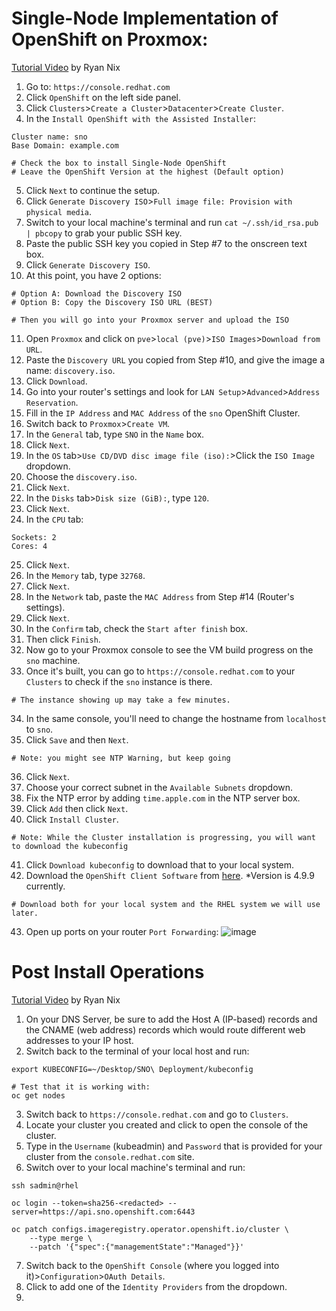 # Single-Node Implementation of OpenShift on Proxmox:
[Tutorial Video](https://www.youtube.com/watch?v=leJa9HmvdI0&t=13s) by Ryan Nix

1) Go to: `https://console.redhat.com`
2) Click `OpenShift` on the left side panel.
3) Click `Clusters`>`Create a Cluster`>`Datacenter`>`Create Cluster`.
4) In the `Install OpenShift with the Assisted Installer`:
```
Cluster name: sno
Base Domain: example.com

# Check the box to install Single-Node OpenShift
# Leave the OpenShift Version at the highest (Default option)
```
5) Click `Next` to continue the setup.
6) Click `Generate Discovery ISO`>`Full image file: Provision with physical media`.
7) Switch to your local machine's terminal and run `cat ~/.ssh/id_rsa.pub | pbcopy` to grab your public SSH key.
8) Paste the public SSH key you copied in Step #7 to the onscreen text box.
9) Click `Generate Discovery ISO`.
10) At this point, you have 2 options:
```
# Option A: Download the Discovery ISO
# Option B: Copy the Discovery ISO URL (BEST)

# Then you will go into your Proxmox server and upload the ISO
```
11) Open `Proxmox` and click on `pve`>`local (pve)`>`ISO Images`>`Download from URL`.
12) Paste the `Discovery URL` you copied from Step #10, and give the image a name: `discovery.iso`.
13) Click `Download`.
14) Go into your router's settings and look for `LAN Setup`>`Advanced`>`Address Reservation`.
15) Fill in the `IP Address` and `MAC Address` of the `sno` OpenShift Cluster.
16) Switch back to `Proxmox`>`Create VM`.
17) In the `General` tab, type `SNO` in the `Name` box.
18) Click `Next`.
19) In the `OS` tab>`Use CD/DVD disc image file (iso):`>Click the `ISO Image` dropdown.
20) Choose the `discovery.iso`.
21) Click `Next`.
22) In the `Disks` tab>`Disk size (GiB):`, type `120`.
23) Click `Next`.
24) In the `CPU` tab:
```
Sockets: 2
Cores: 4
```
25) Click `Next`.
26) In the `Memory` tab, type `32768`.
27) Click `Next`.
28) In the `Network` tab, paste the `MAC Address` from Step #14 (Router's settings).
29) Click `Next`.
30) In the `Confirm` tab, check the `Start after finish` box.
31) Then click `Finish`.
32) Now go to your Proxmox console to see the VM build progress on the `sno` machine.
33) Once it's built, you can go to `https://console.redhat.com` to your `Clusters` to check if the `sno` instance is there.
```
# The instance showing up may take a few minutes.
```
34) In the same console, you'll need to change the hostname from `localhost` to `sno`.
35) Click `Save` and then `Next`.
```
# Note: you might see NTP Warning, but keep going
```
36) Click `Next`.
37) Choose your correct subnet in the `Available Subnets` dropdown.
38) Fix the NTP error by adding `time.apple.com` in the NTP server box.
39) Click `Add` then click `Next`.
40) Click `Install Cluster`.
```
# Note: While the Cluster installation is progressing, you will want to download the kubeconfig 
```
41) Click `Download kubeconfig` to download that to your local system.
42) Download the `OpenShift Client Software` from [here](https://mirror.openshift.com/pub/openshift-v4/x86_64/clients/ocp/4.9.9/). *Version is 4.9.9 currently.
```
# Download both for your local system and the RHEL system we will use later.
```
43) Open up ports on your router `Port Forwarding`:
![image](https://github.com/user-attachments/assets/d6e4413b-d205-4595-b9c9-6952dcd53919)


# Post Install Operations
[Tutorial Video](https://www.youtube.com/watch?v=leJa9HmvdI0&t=514s) by Ryan Nix

1) On your DNS Server, be sure to add the Host A (IP-based) records and the CNAME (web address) records which would route different web addresses to your IP host.
2) Switch back to the terminal of your local host and run:
```
export KUBECONFIG=~/Desktop/SNO\ Deployment/kubeconfig

# Test that it is working with:
oc get nodes
```
3) Switch back to `https://console.redhat.com` and go to `Clusters`.
4) Locate your cluster you created and click to open the console of the cluster.
5) Type in the `Username` (kubeadmin) and `Password` that is provided for your cluster from the `console.redhat.com` site.
6) Switch over to your local machine's terminal and run:
```
ssh sadmin@rhel

oc login --token=sha256-<redacted> --server=https://api.sno.openshift.com:6443

oc patch configs.imageregistry.operator.openshift.io/cluster \
    --type merge \
    --patch '{"spec":{"managementState":"Managed"}}'
```
7) Switch back to the `OpenShift Console` (where you logged into it)>`Configuration`>`OAuth Details`.
8) Click to add one of the `Identity Providers` from the dropdown.
9)  
